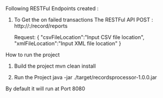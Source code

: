 Following RESTFul Endpoints created :

1.  To Get the on failed transactions
    The RESTFul API
     POST : http://<url>:<Port>/record/reports

    Request:
    {
    	"csvFileLocation":"Input CSV file location",
    	"xmlFileLocation":"Input XML file location"
    }

How to run the project

1. Build the project
   mvn clean install

2. Run the Project
   java -jar  ./target/recordsprocessor-1.0.0.jar

By default it will run at Port 8080